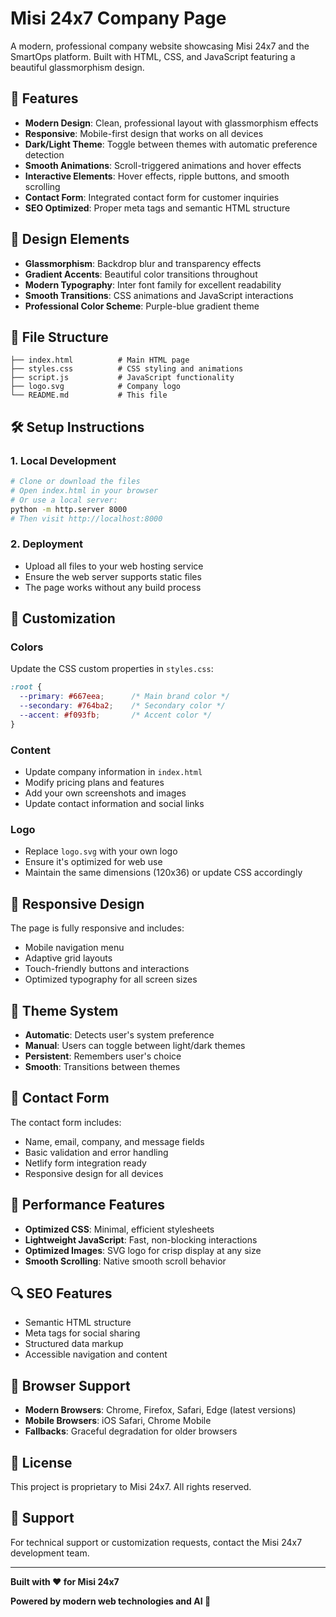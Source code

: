 # Misi 24x7 Company Page

A modern, professional company website showcasing Misi 24x7 and the SmartOps platform. Built with HTML, CSS, and JavaScript featuring a beautiful glassmorphism design.

## 🚀 Features

- **Modern Design**: Clean, professional layout with glassmorphism effects
- **Responsive**: Mobile-first design that works on all devices
- **Dark/Light Theme**: Toggle between themes with automatic preference detection
- **Smooth Animations**: Scroll-triggered animations and hover effects
- **Interactive Elements**: Hover effects, ripple buttons, and smooth scrolling
- **Contact Form**: Integrated contact form for customer inquiries
- **SEO Optimized**: Proper meta tags and semantic HTML structure

## 🎨 Design Elements

- **Glassmorphism**: Backdrop blur and transparency effects
- **Gradient Accents**: Beautiful color transitions throughout
- **Modern Typography**: Inter font family for excellent readability
- **Smooth Transitions**: CSS animations and JavaScript interactions
- **Professional Color Scheme**: Purple-blue gradient theme

## 📁 File Structure

```
├── index.html          # Main HTML page
├── styles.css          # CSS styling and animations
├── script.js           # JavaScript functionality
├── logo.svg            # Company logo
└── README.md           # This file
```

## 🛠️ Setup Instructions

### 1. Local Development
```bash
# Clone or download the files
# Open index.html in your browser
# Or use a local server:
python -m http.server 8000
# Then visit http://localhost:8000
```

### 2. Deployment
- Upload all files to your web hosting service
- Ensure the web server supports static files
- The page works without any build process

## 🔧 Customization

### Colors
Update the CSS custom properties in `styles.css`:
```css
:root {
  --primary: #667eea;      /* Main brand color */
  --secondary: #764ba2;    /* Secondary color */
  --accent: #f093fb;       /* Accent color */
}
```

### Content
- Update company information in `index.html`
- Modify pricing plans and features
- Add your own screenshots and images
- Update contact information and social links

### Logo
- Replace `logo.svg` with your own logo
- Ensure it's optimized for web use
- Maintain the same dimensions (120x36) or update CSS accordingly

## 📱 Responsive Design

The page is fully responsive and includes:
- Mobile navigation menu
- Adaptive grid layouts
- Touch-friendly buttons and interactions
- Optimized typography for all screen sizes

## 🌙 Theme System

- **Automatic**: Detects user's system preference
- **Manual**: Users can toggle between light/dark themes
- **Persistent**: Remembers user's choice
- **Smooth**: Transitions between themes

## 📧 Contact Form

The contact form includes:
- Name, email, company, and message fields
- Basic validation and error handling
- Netlify form integration ready
- Responsive design for all devices

## 🚀 Performance Features

- **Optimized CSS**: Minimal, efficient stylesheets
- **Lightweight JavaScript**: Fast, non-blocking interactions
- **Optimized Images**: SVG logo for crisp display at any size
- **Smooth Scrolling**: Native smooth scroll behavior

## 🔍 SEO Features

- Semantic HTML structure
- Meta tags for social sharing
- Structured data markup
- Accessible navigation and content

## 🎯 Browser Support

- **Modern Browsers**: Chrome, Firefox, Safari, Edge (latest versions)
- **Mobile Browsers**: iOS Safari, Chrome Mobile
- **Fallbacks**: Graceful degradation for older browsers

## 📝 License

This project is proprietary to Misi 24x7. All rights reserved.

## 🤝 Support

For technical support or customization requests, contact the Misi 24x7 development team.

---

**Built with ❤️ for Misi 24x7**

**Powered by modern web technologies and AI 🤖**
